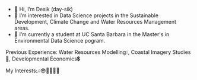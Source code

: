 - 👋 Hi, I’m Desik (day-sik)
- 👀 I’m interested in Data Science projects in the Sustainable Development, Climate Change and Water Resources Management areas. 
- 🌱 I’m currently a student at UC Santa Barbara in the Master's in Environmental Data Science pogram. 
 
 Previous Experience: Water Resources Modelling💧, Coastal Imagery Studies🌊, Developmental Economics💲
 
 
 
 My Interests:🎶😎🌅🏀🏏🏓


<!---
desik23/desik23 is a ✨ special ✨ repository because its `README.md` (this file) appears on your GitHub profile.
You can click the Preview link to take a look at your changes.
--->
